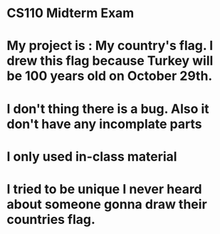 # CS110 Midterm Exam


# My project is : My country's flag. I drew this flag because Turkey will be 100 years old on October 29th.


# I don't thing there is a bug. Also it don't have any incomplate parts


# I only used in-class material 



# I tried to be unique I never heard about someone gonna draw their countries flag.


